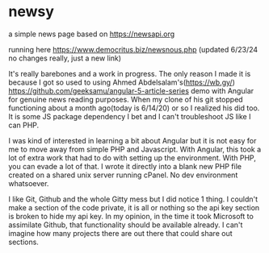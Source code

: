 # newsy
a simple news page based on https://newsapi.org

running here https://www.democritus.biz/newsnous.php (updated 6/23/24 no changes really, just a new link)

It's really barebones and a work in progress. The only reason I made it is because I got so used to using Ahmed Abdelsalam's(https://wb.gy/) https://github.com/geeksamu/angular-5-article-series demo with Angular for genuine news reading purposes. When my clone of his git stopped functioning about a month ago(today is 6/14/20) or so I realized his did too. It is some JS package dependency I bet and I can't troubleshoot JS like I can PHP.

I was kind of interested in learning a bit about Angular but it is not easy for me to move away from simple PHP and Javascript. With Angular, this took a lot of extra work that had to do with setting up the environment. With PHP, you can evade a lot of that. I wrote it directly into a blank new PHP file created on a shared unix server running cPanel. No dev environment whatsoever.

I like Git, Github and the whole Gitty mess but I did notice 1 thing. I couldn't make a section of the code private, it is all or nothing so the api key section is broken to hide my api key. In my opinion, in the time it took Microsoft to assimilate Github, that functionality should be available already. I can't imagine how many projects there are out there that could share out sections.
